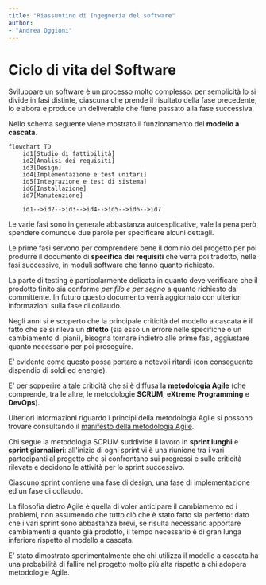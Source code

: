 ```yaml
---
title: "Riassuntino di Ingegneria del software"
author:
- "Andrea Oggioni"
---
```


# Ciclo di vita del Software

Sviluppare un software è un processo molto complesso: per semplicità lo si divide in fasi distinte, ciascuna che prende il risultato della fase precedente, lo elabora e produce un deliverable che fiene passato alla fase successiva.

Nello schema seguente viene mostrato il funzionamento del **modello a cascata**.

```mermaid
flowchart TD
    id1[Studio di fattibilità]
    id2[Analisi dei requisiti]
    id3[Design]
    id4[Implementazione e test unitari]
    id5[Integrazione e test di sistema]
    id6[Installazione]
    id7[Manutenzione]

    id1-->id2-->id3-->id4-->id5-->id6-->id7
```

Le varie fasi sono in generale abbastanza autoesplicative, vale la pena però spendere comunque due parole per specificare alcuni dettagli.

Le prime fasi servono per comprendere bene il dominio del progetto per poi produrre il documento di **specifica dei requisiti** che verrà poi tradotto, nelle fasi successive, in moduli software che fanno quanto richiesto.

La parte di testing è particolarmente delicata in quanto deve verificare che il prodotto finito sia conforme _per filo e per segno_ a quanto richiesto dal committente. In futuro questo documento verrà aggiornato con ulteriori informazioni sulla fase di collaudo.

Negli anni si è scoperto che la principale criticità del modello a cascata è il fatto che se si rileva un **difetto** (sia esso un errore nelle specifiche o un cambiamento di piani), bisogna tornare indietro alle prime fasi, aggiustare quanto necessario per poi proseguire.

E' evidente come questo possa portare a notevoli ritardi (con conseguente dispendio di soldi ed energie).

E' per sopperire a tale criticità che si è diffusa la **metodologia Agile** (che comprende, tra le altre, le metodologie **SCRUM**, **eXtreme Programming** e **DevOps**).

Ulteriori informazioni riguardo i principi della metodologia Agile si possono trovare consultando il [manifesto della metodologia Agile](https://agilemanifesto.org/iso/it/manifesto.html).

Chi segue la metodologia SCRUM suddivide il lavoro in **sprint lunghi** e **sprint giornalieri**: all'inizio di ogni sprint vi è una riunione tra i vari partecipanti al progetto che si confrontano sui progressi e sulle criticità rilevate e decidono le attività per lo sprint successivo.

Ciascuno sprint contiene una fase di design, una fase di implementazione ed un fase di collaudo.

La filosofia dietro Agile è quella di voler anticipare il cambiamento ed i problemi, non assumendo che tutto ciò che è stato fatto sia perfetto: dato che i vari sprint sono abbastanza brevi, se risulta necessario apportare cambiamenti a quanto già prodotto, il tempo necessario è di gran lunga inferiore rispetto al modello a cascata.

E' stato dimostrato sperimentalmente che chi utilizza il modello a cascata ha una probabilità di fallire nel progetto molto più alta rispetto a chi adopera metodologie Agile.

<!-- Una volta inserita la sezione sul testing, aggiungere il link nel paragrafo introduttivo -->